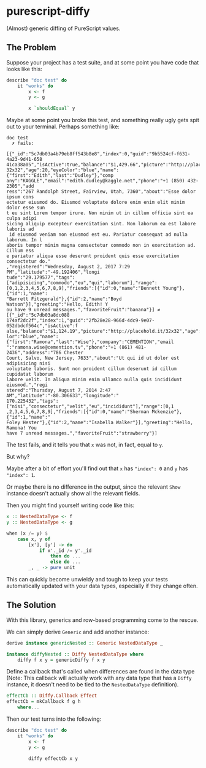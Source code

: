 # purescript-diffy

(Almost) generic diffing of PureScript values.

## The Problem

Suppose your project has a test suite, and at some point you have code that looks like this:

```purescript
describe "doc test" do
	it "works" do
		x <- f
		y <- g

		x `shouldEqual` y
```

Maybe at some point you broke this test, and something really ugly gets spit out to your terminal.
Perhaps something like:

```
doc test
  ✗ fails:

[{"_id":"5c7db03a4b79eb8ff543b8e8","index":0,"guid":"9b5524cf-f631-4a23-9d41-658
41ca38a05","isActive":true,"balance":"$1,429.66","picture":"http://placehold.it/
32x32","age":20,"eyeColor":"blue","name":{"first":"Edith","last":"Dudley"},"comp
any":"KAGGLE","email":"edith.dudley@kaggle.net","phone":"+1 (850) 432-2305","add
ress":"267 Randolph Street, Fairview, Utah, 7360","about":"Esse dolor ipsum cons
ectetur eiusmod do. Eiusmod voluptate dolore enim enim elit minim dolor esse sun
t eu sint Lorem tempor irure. Non minim ut in cillum officia sint ea culpa adipi
sicing aliquip excepteur exercitation sint. Non laborum ea est labore laboris ad
 id eiusmod veniam non eiusmod est eu. Pariatur consequat ad nulla laborum. In l
aboris tempor minim magna consectetur commodo non in exercitation ad. Cillum ess
e pariatur aliqua esse deserunt proident quis esse exercitation consectetur do."
,"registered":"Wednesday, August 2, 2017 7:29 PM","latitude":"-49.192406","longi
tude":"29.179577","tags":["adipisicing","commodo","eu","qui","laborum"],"range":
[0,1,2,3,4,5,6,7,8,9],"friends":[{"id":0,"name":"Bennett Young"},{"id":1,"name":
"Barrett Fitzgerald"},{"id":2,"name":"Boyd Watson"}],"greeting":"Hello, Edith! Y
ou have 9 unread messages.","favoriteFruit":"banana"}] ≠ [{"_id":"5c7db03a8dc088
174af2dc2f","index":1,"guid":"2fb28e28-966d-4dc9-9e07-052dbdcf564c","isActive":f
alse,"balance":"$1,124.19","picture":"http://placehold.it/32x32","age":22,"eyeCo
lor":"blue","name":{"first":"Ramona","last":"Wise"},"company":"CEMENTION","email
":"ramona.wise@cemention.tv","phone":"+1 (861) 481-2436","address":"786 Chester
Court, Salvo, New Jersey, 7633","about":"Ut qui id ut dolor est adipisicing nisi
voluptate laboris. Sunt non proident cillum deserunt id cillum cupidatat laborum
labore velit. In aliqua minim enim ullamco nulla quis incididunt eiusmod.","regi
stered":"Thursday, August 7, 2014 2:47 AM","latitude":"-80.306633","longitude":"
170.225432","tags":["nisi","consectetur","velit","eu","incididunt"],"range":[0,1
,2,3,4,5,6,7,8,9],"friends":[{"id":0,"name":"Sherman Mckenzie"},{"id":1,"name":"
Foley Hester"},{"id":2,"name":"Isabella Walker"}],"greeting":"Hello, Ramona! You
have 7 unread messages.","favoriteFruit":"strawberry"}]
```

The test fails, and it tells you that `x` was not, in fact, equal to `y`.

But why?

Maybe after a bit of effort you'll find out that `x` has `"index": 0` and `y` has `"index": 1`.

Or maybe there is no difference in the output, since the relevant `Show` instance doesn't actually show all the relevant fields.

Then you might find yourself writing code like this:

```purescript
x :: NestedDataType <- f
y :: NestedDataType <- g

when (x /= y) $
	case x, y of
		[x'], [y'] -> do
			if x'._id /= y'._id
				then do ...
				else do ...
		_, _ -> pure unit
```

This can quickly become unwieldy and tough to keep your tests automatically updated with your data types, especially if they change often.

## The Solution

With this library, generics and row-based programming come to the rescue.

We can simply derive `Generic` and add another instance:

```purescript
derive instance genericNested :: Generic NestedDataType _

instance diffyNested :: Diffy NestedDataType where
	diffy f x y = genericDiffy f x y
```

Define a callback that's called when differences are found in the data type (Note: This callback will actually work with any data type that has a `Diffy` instance, it doesn't need to be tied to the `NestedDataType` definition).

```purescript
effectCb :: Diffy.Callback Effect
effectCb = mkCallback f g h
	where...
```

Then our test turns into the following:

```purescript
describe "doc test" do
	it "works" do
		x <- f
		y <- g

		diffy effectCb x y
```
